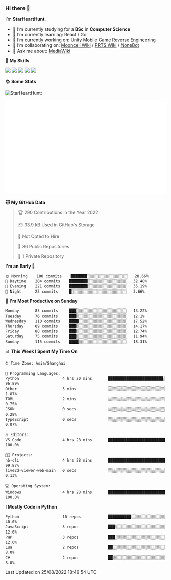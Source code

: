 ### Hi there 👋

I’m **StarHeartHunt**.

- 🏫 I’m currently studying for a **BSc** in **Computer Science**
- 🌱 I’m currently learning: React / Go
- 🔭 I’m currently working on: Unity Mobile Game Reverse Engineering
- 👯 I’m collaborating on: [Mooncell Wiki](https://fgo.wiki/) / [PRTS Wiki](http://prts.wiki/) / [NoneBot](https://github.com/nonebot)
- 💬 Ask me about: [MediaWiki](https://www.mediawiki.org)

🌟 **My Skills**

![](https://img.shields.io/badge/-Python-3e74a2?style=flat-square&logo=Python&logoColor=fff)
![](https://img.shields.io/badge/-Vue-4fc08d?style=flat-square&logo=vue.js&logoColor=fff)
![](https://img.shields.io/badge/-Node.js-339933?style=flat-square&logo=node.js&logoColor=fff)
![](https://img.shields.io/badge/-Linux-000000?style=flat-square&logo=Linux&logoColor=fff)
![](https://img.shields.io/badge/-Dotnet-512bd4?style=flat-square&logo=.net&logoColor=fff)

📚 **Some Stats**

![StarHeartHunt:](https://count.getloli.com/get/@StarHeartHunt?theme=gelbooru)

![](https://github.com/StarHeartHunt/github-stats/blob/master/generated/overview.svg)

<!--START_SECTION:waka-->
**🐱 My GitHub Data** 

> 🏆 290 Contributions in the Year 2022
 > 
> 📦 33.9 kB Used in GitHub's Storage 
 > 
> 🚫 Not Opted to Hire
 > 
> 📜 36 Public Repositories 
 > 
> 🔑 1 Private Repository 
 > 
**I'm an Early 🐤** 

```text
🌞 Morning    180 commits    ███████░░░░░░░░░░░░░░░░░░   28.66% 
🌆 Daytime    204 commits    ████████░░░░░░░░░░░░░░░░░   32.48% 
🌃 Evening    221 commits    ████████░░░░░░░░░░░░░░░░░   35.19% 
🌙 Night      23 commits     █░░░░░░░░░░░░░░░░░░░░░░░░   3.66%

```
📅 **I'm Most Productive on Sunday** 

```text
Monday       83 commits     ███░░░░░░░░░░░░░░░░░░░░░░   13.22% 
Tuesday      76 commits     ███░░░░░░░░░░░░░░░░░░░░░░   12.1% 
Wednesday    110 commits    ████░░░░░░░░░░░░░░░░░░░░░   17.52% 
Thursday     89 commits     ███░░░░░░░░░░░░░░░░░░░░░░   14.17% 
Friday       80 commits     ███░░░░░░░░░░░░░░░░░░░░░░   12.74% 
Saturday     75 commits     ███░░░░░░░░░░░░░░░░░░░░░░   11.94% 
Sunday       115 commits    ████░░░░░░░░░░░░░░░░░░░░░   18.31%

```


📊 **This Week I Spent My Time On** 

```text
⌚︎ Time Zone: Asia/Shanghai

💬 Programming Languages: 
Python                   4 hrs 20 mins       ████████████████████████░   96.89% 
Other                    5 mins              ░░░░░░░░░░░░░░░░░░░░░░░░░   1.87% 
TOML                     2 mins              ░░░░░░░░░░░░░░░░░░░░░░░░░   0.75% 
JSON                     0 secs              ░░░░░░░░░░░░░░░░░░░░░░░░░   0.28% 
TypeScript               0 secs              ░░░░░░░░░░░░░░░░░░░░░░░░░   0.07%

🔥 Editors: 
VS Code                  4 hrs 28 mins       █████████████████████████   100.0%

🐱‍💻 Projects: 
nb-cli                   4 hrs 28 mins       █████████████████████████   99.87% 
live2d-viewer-web-main   0 secs              ░░░░░░░░░░░░░░░░░░░░░░░░░   0.13%

💻 Operating System: 
Windows                  4 hrs 28 mins       █████████████████████████   100.0%

```

**I Mostly Code in Python** 

```text
Python                   10 repos            ██████████░░░░░░░░░░░░░░░   40.0% 
JavaScript               3 repos             ███░░░░░░░░░░░░░░░░░░░░░░   12.0% 
PHP                      3 repos             ███░░░░░░░░░░░░░░░░░░░░░░   12.0% 
Lua                      2 repos             ██░░░░░░░░░░░░░░░░░░░░░░░   8.0% 
C#                       2 repos             ██░░░░░░░░░░░░░░░░░░░░░░░   8.0%

```



 Last Updated on 25/08/2022 18:49:54 UTC
<!--END_SECTION:waka-->
